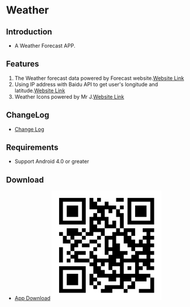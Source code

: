 Weather
========================
## Introduction ##
*  A Weather Forecast APP.

## Features ##
1.  The Weather forecast data powered by Forecast website.[Website Link](http://forecast.io/ )  
2.  Using IP address with Baidu API to get user's longitude and latitude.[Website Link](http://developer.baidu.com/map/index.php?title=webapi/ip-api)
3.  Weather Icons powered by Mr J.[Website Link](https://www.iconfinder.com/jz1108)

## ChangeLog ##
*  [Change Log](https://github.com/yeyu456/Android/blob/master/Weather/docs/changelog.md)  

## Requirements ##
* Support Android 4.0 or greater

## Download ##
*  [App Download](https://github.com/yeyu456/Android/raw/master/Weather/bin/Weather.apk)
![image](https://github.com/yeyu456/Android/raw/master/Weather/docs/link.png)
